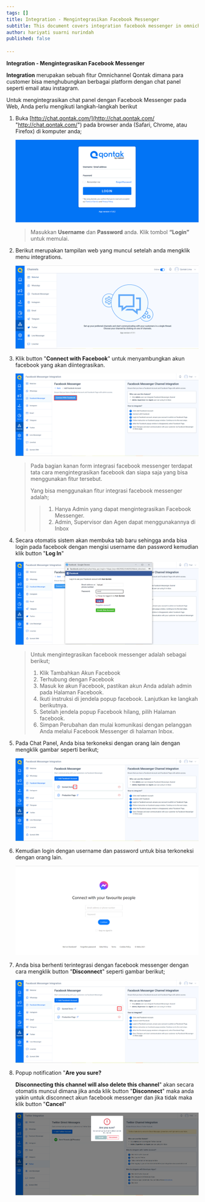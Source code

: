 ```yaml
---
tags: []
title: Integration - Mengintegrasikan Facebook Messenger
subtitle: This document covers integration facebook messenger in omnichannel system
author: hariyati suarni nurindah
published: false

---
```

**Integration - Mengintegrasikan Facebook Messenger**

**Integration** merupakan sebuah fitur Omnichannel Qontak dimana para customer bisa menghubungkan berbagai platform dengan chat panel seperti email atau instagram.

Untuk mengintegrasikan chat panel dengan Facebook Messenger pada Web, Anda perlu mengikuti langkah-langkah berikut

1. Buka [http://chat.qontak.com/](http://chat.qontak.com/ "http://chat.qontak.com/") pada browser anda (Safari, Chrome, atau Firefox) di komputer anda;

   ![](/uploads/login-qontak-c.png)

   > Masukkan **Username** dan **Password** anda. Klik tombol **“Login”** untuk memulai.
2. Berikut merupakan tampilan web yang muncul setelah anda mengklik menu integrations.

   ![](/uploads/integrasi.PNG)
3. Klik button "**Connect with Facebook**" untuk menyambungkan akun facebook yang akan diintegrasikan.

   ![](/uploads/facebook.PNG)

   > Pada bagian kanan form integrasi facebook messenger terdapat tata cara mengintegrasikan facebook dan siapa saja yang bisa menggunakan fitur tersebut.
   >
   > Yang bisa menggunakan fitur integrasi facebook messenger adalah;
   >
   > > 1. Hanya Admin yang dapat mengintegrasikan Facebook Messenger.
   > > 2. Admin, Supervisor dan Agen dapat menggunakannya di Inbox
4. Secara otomatis sistem akan membuka tab baru sehingga anda bisa login pada facebook dengan mengisi username dan password kemudian klik button "**Log In**"

   ![](/uploads/facebook1.PNG)

   > Untuk mengintegrasikan facebook messenger adalah sebagai berikut;
   > 1. Klik Tambahkan Akun Facebook
   > 2. Terhubung dengan Facebook
   > 3. Masuk ke akun Facebook, pastikan akun Anda adalah admin pada Halaman Facebook.
   > 4. Ikuti instruksi di jendela popup facebook. Lanjutkan ke langkah berikutnya.
   > 5. Setelah jendela popup Facebook hilang, pilih Halaman facebook.
   > 6. Simpan Perubahan dan mulai komunikasi dengan pelanggan Anda melalui Facebook Messenger di halaman Inbox.
5. Pada Chat Panel, Anda bisa terkoneksi dengan orang lain dengan mengklik gambar seperti berikut;

   ![](/uploads/facebook2.PNG)
6. Kemudian login dengan username dan password untuk bisa terkoneksi dengan orang lain.

   ![](/uploads/facebook3.PNG)
7. Anda bisa berhenti terintegrasi dengan facebook messenger dengan cara mengklik button "**Disconnect**" seperti gambar berikut;

   ![](/uploads/facebook22.PNG)
8. Popup notification "**Are you sure?**

   **Disconnecting this channel will also delete this channel**" akan secara otomatis muncul dimana jika anda klik button "**Disconnect**" maka anda yakin untuk disconnect akun facebook messenger dan jika tidak maka klik button "**Cancel**"

   ![](/uploads/twitter6-1.PNG)